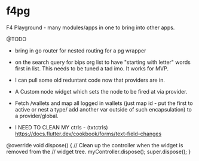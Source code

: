 # f4pg
 F4 Playground - many modules/apps in one to bring into other apps.

 @TODO
 - bring in go router for nested routing for a pg wrapper
 - on the search query for bips org list to have "starting with letter" words first in list. This needs to be tuned a tad imo. It works for MVP.
 - I can pull some old reduntant code now that providers are in.
 - A Custom node widget which sets the node to be fired at via provider.
 - Fetch /wallets and map all logged in wallets (just map id - put the first to active or nest a type/ add another var outside of such encapsulation) to a provider/global.
 

 - I NEED TO CLEAN MY ctrls - (txtctrls) https://docs.flutter.dev/cookbook/forms/text-field-changes

 @override
  void dispose() {
    // Clean up the controller when the widget is removed from the
    // widget tree.
    myController.dispose();
    super.dispose();
  }
